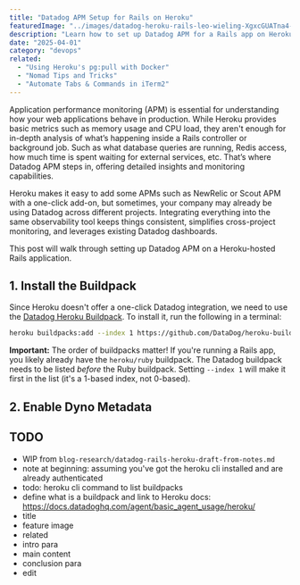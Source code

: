 ```yaml
---
title: "Datadog APM Setup for Rails on Heroku"
featuredImage: "../images/datadog-heroku-rails-leo-wieling-XgxcGUATna4-unsplash.jpg"
description: "Learn how to set up Datadog APM for a Rails app on Heroku, including installation, configuration, and tips for optimizing performance monitoring."
date: "2025-04-01"
category: "devops"
related:
  - "Using Heroku's pg:pull with Docker"
  - "Nomad Tips and Tricks"
  - "Automate Tabs & Commands in iTerm2"
---
```


Application performance monitoring (APM) is essential for understanding how your web applications behave in production. While Heroku provides basic metrics such as memory usage and CPU load, they aren't enough for in-depth analysis of what’s happening inside a Rails controller or background job. Such as what database queries are running, Redis access, how much time is spent waiting for external services, etc. That’s where Datadog APM steps in, offering detailed insights and monitoring capabilities.

Heroku makes it easy to add some APMs such as NewRelic or Scout APM with a one-click add-on, but sometimes, your company may already be using Datadog across different projects. Integrating everything into the same observability tool keeps things consistent, simplifies cross-project monitoring, and leverages existing Datadog dashboards.

This post will walk through setting up Datadog APM on a Heroku-hosted Rails application.

## 1. Install the Buildpack

Since Heroku doesn't offer a one-click Datadog integration, we need to use the [Datadog Heroku Buildpack](https://docs.datadoghq.com/agent/basic_agent_usage/heroku/). To install it, run the following in a terminal:

```bash
heroku buildpacks:add --index 1 https://github.com/DataDog/heroku-buildpack-datadog.git
```

**Important:** The order of buildpacks matter! If you're running a Rails app, you likely already have the `heroku/ruby` buildpack. The Datadog buildpack needs to be listed *before* the Ruby buildpack. Setting `--index 1` will make it first in the list (it's a 1-based index, not 0-based).

## 2. Enable Dyno Metadata

## TODO
* WIP from `blog-research/datadog-rails-heroku-draft-from-notes.md`
* note at beginning: assuming you've got the heroku cli installed and are already authenticated
* todo: heroku cli command to list buildpacks
* define what is a buildpack and link to Heroku docs: https://docs.datadoghq.com/agent/basic_agent_usage/heroku/
* title
* feature image
* related
* intro para
* main content
* conclusion para
* edit
